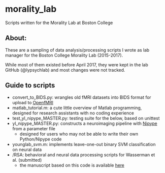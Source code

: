 # morality_lab
Scripts written for the Morality Lab at Boston College

## About:
These are a sampling of data analysis/processing scripts I wrote as lab manager for the Boston College Morality Lab (2015-2017). 


While most of them existed before April 2017, they were kept in the lab GitHub (@lypsychlab) and most changes were not tracked.

## Guide to scripts

* convert_to_BIDS.py: wrangles old fMRI datasets into BIDS format for upload to [OpenfMRI](https://openfmri.org/)
* matlab_tutorial.m: a cute little overview of Matlab programming, designed for research assistants with no coding experience
* test_yl_nipype_MASTER.py: testing suite for the below, based on unittest
* yl_nipype_MASTER.py: constructs a neuroimaging pipeline with [Nipype](https://github.com/nipy/nipype) from a parameter file
  * designed for users who may not be able to write their own Python/Nipype code
* younglab_svm.m: implements leave-one-out binary SVM classification on neural data
* /RSA: behavioral and neural data processing scripts for Wasserman et al. (submitted) 
  * the manuscript based on this code is available [here](http://moralitylab.bc.edu/wp-content/uploads/2017/04/dis_manuscript_d2.pdf)


